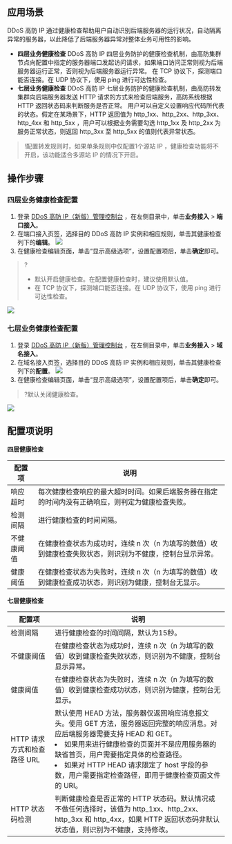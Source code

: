 ## 应用场景
DDoS 高防 IP 通过健康检查帮助用户自动识别后端服务器的运行状况，自动隔离异常的服务器，以此降低了后端服务器异常对整体业务可用性的影响。
- **四层业务健康检查**
 DDoS 高防 IP 四层业务防护的健康检查机制，由高防集群节点向配置中指定的服务器端口发起访问请求，如果端口访问正常则视为后端服务器运行正常，否则视为后端服务器运行异常。
 在 TCP 协议下，探测端口能否连接。在 UDP 协议下，使用 ping 进行可达性检查。
- **七层业务健康检查**
DDoS 高防 IP 七层业务防护的健康检查机制，由高防转发集群向后端服务器发送 HTTP 请求的方式来检查后端服务，高防系统根据 HTTP 返回状态码来判断服务是否正常。
用户可以自定义设置响应代码所代表的状态。假定在某场景下，HTTP 返回值为 http_1xx、http_2xx、http_3xx、http_4xx 和 http_5xx ，用户可以根据业务需要勾选 http_1xx 及 http_2xx 为服务正常状态，则返回 http_3xx 至 http_5xx 的值则代表异常状态。

>!配置转发规则时，如果单条规则中仅配置1个源站 IP ，健康检查功能将不开启，该功能适合多源站 IP 的情况下开启。

## 操作步骤
### 四层业务健康检查配置
1. 登录 [DDoS 高防 IP（新版）管理控制台](https://console.cloud.tencent.com/ddos/antiddos-advanced/access/l4) ，在左侧目录中，单击**业务接入** > **端口接入**。
2. 在端口接入页签，选择目的 DDoS 高防 IP 实例和相应规则，单击其健康检查列下的**编辑**。
![](https://qcloudimg.tencent-cloud.cn/raw/7b2b594d64d1dd4ccca0f9beaca4912b.png)
3. 在健康检查编辑页面，单击“显示高级选项”，设置配置项后，单击**确定**即可。
>?
> - 默认开启健康检查。在配置健康检查时，建议使用默认值。
> - 在 TCP 协议下，探测端口能否连接。在 UDP 协议下，使用 ping 进行可达性检查。
> 
![](https://main.qcloudimg.com/raw/cdf96e561313c5c40208057a20cdade2.png)



### 七层业务健康检查配置
1. 登录 [DDoS 高防 IP（新版）管理控制台](https://console.cloud.tencent.com/ddos/antiddos-advanced/access/l4) ，在左侧目录中，单击**业务接入** > **域名接入**。
2. 在域名接入页签，选择目的 DDoS 高防 IP 实例和相应规则，单击其健康检查列下的**配置**。
![](https://qcloudimg.tencent-cloud.cn/raw/e4b138dabd416de7f0e7d3a035a295f3.png)
3. 在健康检查编辑页面，单击“显示高级选项”，设置配置项后，单击**确定**即可。
>?默认关闭健康检查。
>
![](https://main.qcloudimg.com/raw/99349be9a33ca020c0ee936652971350.png)

## 配置项说明
**四层健康检查**

| 配置项 | 说明 | 
|---------|---------|
| 响应超时 | 每次健康检查响应的最大超时时间。如果后端服务器在指定的时间内没有正确响应，则判定为健康检查失败。 |
| 检测间隔 | 进行健康检查的时间间隔。 | 
| 不健康阈值 | 在健康检查状态为成功时，连续 n 次（n 为填写的数值）收到健康检查失败状态，则识别为不健康，控制台显示异常。 | 
| 健康阈值 | 在健康检查状态为失败时，连续 n 次（n 为填写的数值）收到健康检查成功状态，则识别为健康，控制台无显示。 | 

 **七层健康检查**
 
| 配置项 | 说明 |
|---------|---------|
| 检测间隔 | 进行健康检查的时间间隔，默认为15秒。 |
|不健康阈值|在健康检查状态为成功时，连续 n 次（n 为填写的数值）收到健康检查失败状态，则识别为不健康，控制台显示异常。|
|健康阈值|在健康检查状态为失败时，连续 n 次（n 为填写的数值）收到健康检查成功状态，则识别为健康，控制台无显示。|
|HTTP 请求方式和检查路径 URL|默认使用 HEAD 方法，服务器仅返回响应消息报文头。使用 GET 方法，服务器返回完整的响应消息。对应后端服务器需要支持 HEAD 和 GET。</br> <li>如果用来进行健康检查的页面并不是应用服务器的缺省首页，用户需要指定具体的检查路径。</li><li>如果对 HTTP HEAD 请求限定了 host 字段的参数，用户需要指定检查路径，即用于健康检查页面文件的 URI。</li>|
|HTTP 状态码检测|判断健康检查是否正常的 HTTP 状态码。默认情况或不做任何选择时，该值为 http_1xx、http_2xx、http_3xx 和 http_4xx，如果 HTTP 返回状态码非默认状态值，则识别为不健康，支持修改。|


